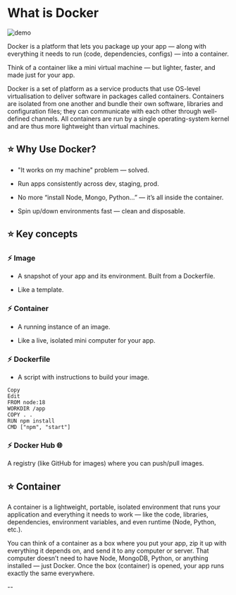 # What is Docker 

![demo](https://www.docker.com/app/uploads/2023/08/logo-guide-logos-1.svg)

Docker is a platform that lets you package up your app — along with everything it needs to run (code, dependencies, configs) — into a container.

Think of a container like a mini virtual machine — but lighter, faster, and made just for your app.

Docker is a set of platform as a service products that use OS-level virtualisation to deliver software in packages called containers. Containers are isolated from one another and bundle their own software, libraries and configuration files; they can communicate with each other through well-defined channels. All containers are run by a single operating-system kernel and are thus more lightweight than virtual machines.

## ⭐ Why Use Docker?

*  "It works on my machine" problem — solved.

* Run apps consistently across dev, staging, prod.

* No more “install Node, Mongo, Python…” — it’s all inside the container.

* Spin up/down environments fast — clean and disposable.


## ⭐ Key concepts 

### ⚡ Image

* A snapshot of your app and its environment. Built from a Dockerfile.

* Like a template.

### ⚡ Container 

* A running instance of an image.

* Like a live, isolated mini computer for your app.


### ⚡ Dockerfile 

* A script with instructions to build your image.

```
Copy
Edit
FROM node:18
WORKDIR /app
COPY . .
RUN npm install
CMD ["npm", "start"]
```

### ⚡ Docker Hub 🌐

A registry (like GitHub for images) where you can push/pull images.


## ⭐ Container 

A container is a lightweight, portable, isolated environment that runs your application and everything it needs to work — like the code, libraries, dependencies, environment variables, and even runtime (Node, Python, etc.).

You can think of a container as a box where you put your app, zip it up with everything it depends on, and send it to any computer or server. That computer doesn’t need to have Node, MongoDB, Python, or anything installed — just Docker. Once the box (container) is opened, your app runs exactly the same everywhere.


-- 